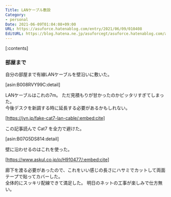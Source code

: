 ```yaml
---
Title: LANケーブル敷設
Category:
- personal
Date: 2021-06-09T01:04:08+09:00
URL: https://asuforce.hatenablog.com/entry/2021/06/09/010408
EditURL: https://blog.hatena.ne.jp/asuforcegt/asuforce.hatenablog.com/atom/entry/26006613773767882
---
```


[:contents]

### 部屋まで

自分の部屋まで有線LANケーブルを壁沿いに敷いた。  

[asin:B008RVY99C:detail]

LANケーブルはこれの7m。
ただ見積もりが甘かったのかピッタリすぎてしまった。  
今後デスクを新調する時に延長する必要があるかもしれない。

[https://jyn.jp/fake-cat7-lan-cable/:embed:cite]

この記事読んで Cat7 を全力で避けた。

[asin:B07G5DS814:detail]

壁に沿わせるのはこれを使った。

[https://www.askul.co.jp/p/H910477/:embed:cite]

廊下を渡る必要があったので、これをいい感じの長さにハサミでカットして両面テープで貼ってカバーした。  
全体的にスッキリ配線できて満足した。
明日のネットの工事が楽しみで仕方無い。  



